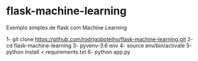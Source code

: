 # flask-machine-learning
Exemplo simples de flask com Machine Learning

1- git clone https://github.com/rodrigobotelho/flask-machine-learning.git
2- cd flask-machine-learning
3- pyvenv-3.6 env
4- source env/bin/activate
5- python install < requirements.txt
6- python app.py
